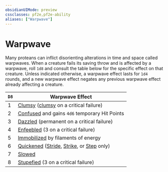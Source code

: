 ```yaml
---
obsidianUIMode: preview
cssclasses: pf2e,pf2e-ability
aliases: ["Warpwave"]
---
```

# Warpwave

Many proteans can inflict disorienting alterations in time and space called warpwaves. When a creature fails its saving throw and is affected by a warpwave, roll `1d8` and consult the table below for the specific effect on that creature. Unless indicated otherwise, a warpwave effect lasts for `1d4` rounds, and a new warpwave effect negates any previous warpwave effect already affecting a creature.

| `D8` | Warpwave Effect |
|------|-----------------|
| 1 | [Clumsy](rules/conditions.md#Clumsy) ([clumsy](rules/conditions.md#Clumsy) on a critical failure) |
| 2 | [Confused](rules/conditions.md#Confused) and gains `4d6` temporary Hit Points |
| 3 | [Dazzled](rules/conditions.md#Dazzled) (permanent on a critical failure) |
| 4 | [Enfeebled](rules/conditions.md#Enfeebled) (3 on a critical failure) |
| 5 | [Immobilized](rules/conditions.md#Immobilized) by filaments of energy |
| 6 | [Quickened](rules/conditions.md#Quickened) ([Stride](rules/actions/stride.md), [Strike](rules/actions/strike.md), or [Step](rules/actions/step.md) only) |
| 7 | [Slowed](rules/conditions.md#Slowed) |
| 8 | [Stupefied](rules/conditions.md#Stupefied) (3 on a critical failure) |